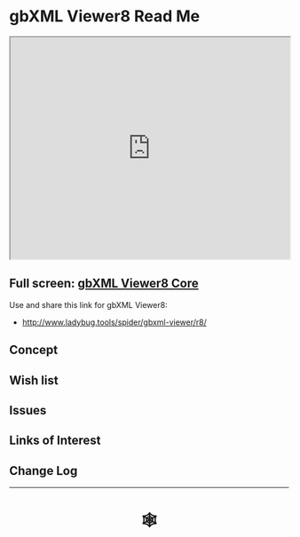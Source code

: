 <span style=display:none; >[You are now in a GitHub source code view - click this link to view Read Me file as a web page](http://www.ladybug.tools/spider/index.html#gbxml-viewer/r8/README.md "View file as a web page." ) </span>

# gbXML Viewer8 Read Me


<iframe class=iframeReadMe src=http://www.ladybug.tools/spider/gbxml-viewer/r8/gbxml-viewer8-01-core/gbxml-viewer8-core-r3.html width=100% height=400px >Iframes are not displayed on github.com</iframe>


## Full screen: [gbXML Viewer8 Core]( http://www.ladybug.tools/spider/gbxml-viewer/r8/gbxml-viewer8-01-core/gbxml-viewer8-core-r3.html )

Use and share this link for gbXML Viewer8:

* <http://www.ladybug.tools/spider/gbxml-viewer/r8/>

## Concept



## Wish list



## Issues



## Links of Interest



## Change Log


***


# <center title="hello!" ><a href=javascript:window.scrollTo(0,0); style=text-decoration:none; > &#x1f578; </a></center>



